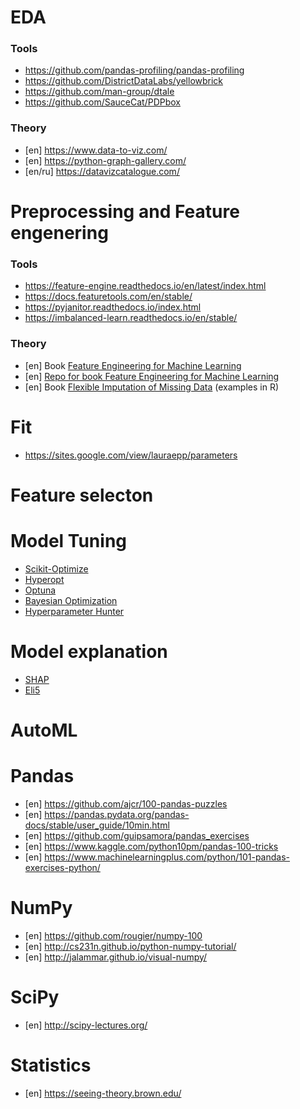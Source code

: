 # EDA
### Tools
- https://github.com/pandas-profiling/pandas-profiling
- https://github.com/DistrictDataLabs/yellowbrick
- https://github.com/man-group/dtale
- https://github.com/SauceCat/PDPbox
### Theory
- [en] https://www.data-to-viz.com/
- [en] https://python-graph-gallery.com/
- [en/ru] https://datavizcatalogue.com/

# Preprocessing and Feature engenering
### Tools
- https://feature-engine.readthedocs.io/en/latest/index.html
- https://docs.featuretools.com/en/stable/
- https://pyjanitor.readthedocs.io/index.html
- https://imbalanced-learn.readthedocs.io/en/stable/
### Theory
- [en] Book [Feature Engineering for Machine Learning](https://github.com/yanshengjia/ml-road/blob/master/resources/Feature%20Engineering%20for%20Machine%20Learning.pdf)
- [en] [Repo for book Feature Engineering for Machine Learning](https://github.com/alicezheng/feature-engineering-book)
- [en] Book [Flexible Imputation of Missing Data](https://stefvanbuuren.name/fimd/) (examples in R)

# Fit
- https://sites.google.com/view/lauraepp/parameters

# Feature selecton

# Model Tuning
- [Scikit-Optimize](https://github.com/scikit-optimize/scikit-optimize)
- [Hyperopt](https://github.com/hyperopt/hyperopt)
- [Optuna](https://github.com/optuna/optuna)
- [Bayesian Optimization](https://github.com/fmfn/BayesianOptimization)
- [Hyperparameter Hunter](https://github.com/HunterMcGushion/hyperparameter_hunter)

# Model explanation
- [SHAP](https://github.com/slundberg/shap)
- [Eli5](https://github.com/TeamHG-Memex/eli5)

# AutoML

# Pandas
- [en] https://github.com/ajcr/100-pandas-puzzles
- [en] https://pandas.pydata.org/pandas-docs/stable/user_guide/10min.html
- [en] https://github.com/guipsamora/pandas_exercises
- [en] https://www.kaggle.com/python10pm/pandas-100-tricks
- [en] https://www.machinelearningplus.com/python/101-pandas-exercises-python/

# NumPy
- [en] https://github.com/rougier/numpy-100
- [en] http://cs231n.github.io/python-numpy-tutorial/
- [en] http://jalammar.github.io/visual-numpy/

# SciPy
- [en] http://scipy-lectures.org/

# Statistics
- [en] https://seeing-theory.brown.edu/
